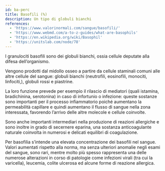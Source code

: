 ```yaml
---
id: ba-perc
title: Basofili (%)
description: Un tipo di globuli bianchi
references:
  - 'https://www.valorinormali.com/sangue/basofili/'
  - 'https://www.webmd.com/a-to-z-guides/what-are-basophils'
  - 'https://en.wikipedia.org/wiki/Basophil'
  - 'https://unitslab.com/node/78'
---
```

I granulociti basofili sono dei globuli bianchi, ossia cellule deputate alla difesa dell’organismo. 

Vengono prodotti dal midollo osseo a partire da cellule staminali comuni alle altre cellule del sangue: globuli bianchi (neutrofili, eosinofili, monociti, linfociti,),
globuli rossi e piastrine.

La loro funzione prevede per esempio il rilascio di mediatori (quali istamina, bradichinina, serotonina) in caso di infortunio o infezione: queste sostanze sono importanti per il processo infiammatorio poiché aumentano la permeabilità capillare
e quindi aumentano il flusso di sangue nella zona interessata, favorendo l’arrivo delle altre molecole e cellule coinvolte.

Sono anche importanti intermediari nella produzione di reazioni allergiche e sono inoltre in grado di secernere eparina, una sostanza anticoagulante naturale coinvolta in numerosi e delicati equilibri di coagulazione.

Per basofilia s’intende una elevata concentrazione dei basofili nel sangue. Valori aumentati rispetto alla norma, ma senza ulteriori anomalie negli esami del sangue, sono rari, mentre molto più spesso rappresenta una delle numerose alterazioni in corso di patologie come infezioni virali (tra cui la varicella), leucemia, colite ulcerosa ed
alcune forme di reazione allergica.
